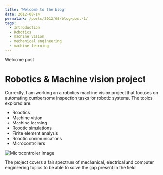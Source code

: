 ```yaml
---
title: 'Welcome to the blog'
date: 2012-08-14
permalink: /posts/2012/08/blog-post-1/
tags:
  - Introduction
  - Robotics
  - machine vision
  - mechanical engineering
  - machine learning
---
```


Welcome post

Robotics & Machine vision project
======

Currently, I am working on a robotics machine vision project that focuses on automating cumbersome inspection tasks for robotic systems. The topics explored are:
- Robotics
- Machine vision
- Machine learning
- Robotic simulations
- Finite element analysis
- Robotic communications
- Microcontrollers

![Microcontroller Image](/images/robot_image.HEIC)

The project covers a fair spectrum of mechanical, electrical and computer engineering topics to be able to solve the gap present in the field






